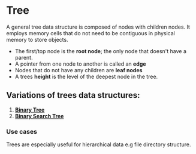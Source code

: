 # Tree

A general tree data structure is composed of nodes with children nodes. It employs memory cells that do not need to be contiguous in physical memory to store objects.

* The first/top node is the **root node**; the only node that doesn't have a parent.
* A pointer from one node to another is called an **edge**
* Nodes that do not have any children are **leaf nodes**
* A trees **height** is the level of the deepest node in the tree.

## Variations of trees data structures:

1. [**Binary Tree**](./binary_tree/README.md)
2. [**Binary Search Tree**](./binary_search_tree/README.md) 

### Use cases

Trees are especially useful for hierarchical data e.g file directory structure.
